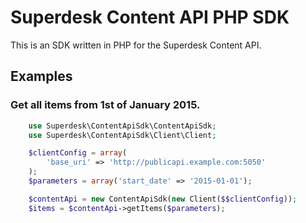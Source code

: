 Superdesk Content API PHP SDK
======

This is an SDK written in PHP for the Superdesk Content API.

Examples
------

### Get all items from 1st of January 2015.

```php
    use Superdesk\ContentApiSdk\ContentApiSdk;
    use Superdesk\ContentApiSdk\Client\Client;

    $clientConfig = array(
        'base_uri' => 'http://publicapi.example.com:5050'
    );
    $parameters = array('start_date' => '2015-01-01');

    $contentApi = new ContentApiSdk(new Client($$clientConfig));
    $items = $contentApi->getItems($parameters);
```
